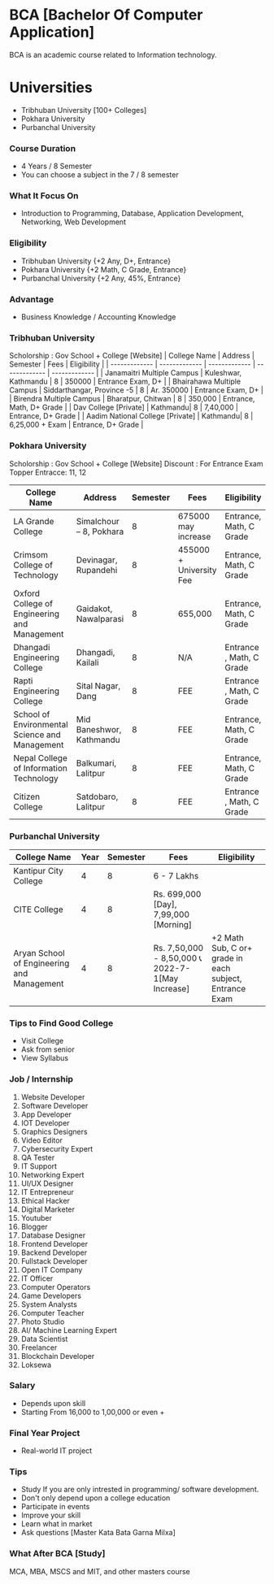 # BCA [Bachelor Of Computer Application]
BCA is an academic course related to Information technology. 

# Universities
- Tribhuban University [100+ Colleges]
- Pokhara University 
- Purbanchal University

### Course Duration
- 4 Years / 8 Semester
- You can choose a subject in the 7 / 8 semester

### What It Focus On
- Introduction to Programming, Database, Application Development, Networking, Web Development

### Eligibility
- Tribhuban University {+2 Any, D+, Entrance}
- Pokhara University {+2 Math, C Grade, Entrance}
- Purbanchal University {+2 Any, 45%, Entrance}

### Advantage
- Business Knowledge / Accounting Knowledge

### Tribhuban University
Scholorship : Gov School + College [Website] 
| College Name  |   Address | Semester | Fees | Eligibility | 
| ------------- | -------------  | -------------  | -------------  | -------------  |
| Janamaitri Multiple Campus   | Kuleshwar, Kathmandu | 8 | 350000 | Entrance Exam, D+ |
| Bhairahawa Multiple Campus  | Siddarthangar, Province -5 | 8 |  Ar. 350000  | Entrance Exam, D+ |
| Birendra Multiple Campus | Bharatpur, Chitwan | 8 | 350,000 | Entrance, Math, D+ Grade  |
| Dav College [Private] | Kathmandu| 8 |  7,40,000 |  Entrance, D+ Grade |
| Aadim National College [Private] | Kathmandu| 8 |  6,25,000 + Exam |  Entrance, D+ Grade |


### Pokhara University
Scholorship : Gov School + College [Website]
Discount : For Entrance Exam Topper
Entracce: 11, 12

| College Name  |   Address | Semester | Fees | Eligibility | 
| ------------- | -------------  | -------------  | -------------  | -------------  |
| LA Grande  College  | Simalchour – 8, Pokhara | 8 | 675000 may increase| Entrance, Math, C Grade |
| Crimsom College of Technology  | Devinagar, Rupandehi | 8 |  455000 + University Fee  | Entrance, Math, C Grade  |
| Oxford College of Engineering and Management	 | Gaidakot, Nawalparasi | 8 | 655,000 | Entrance, Math, C Grade   |
| Dhangadi Engineering College | Dhangadi, Kailali | 8 |  N/A |  Entrance , Math, C Grade  |
| Rapti Engineering College	 | Sital Nagar, Dang | 8 | FEE | Entrance , Math, C Grade  |
| School of Environmental Science and Management | Mid Baneshwor, Kathmandu | 8 | FEE | Entrance, Math, C Grade   |
| Nepal College of Information Technology | Balkumari, Lalitpur | 8 | FEE | Entrance, Math, C Grade  |
| Citizen College	 | Satdobaro, Lalitpur | 8 | FEE | Entrance , Math, C Grade  |

### Purbanchal University
| College Name  |   Year | Semester | Fees | Eligibility | 
| ------------- | -------------  | -------------  | -------------  | -------------  |
| Kantipur City College  | 4 | 8 | 6 - 7 Lakhs |  |
| CITE College	 |  4 | 8 |  Rs. 699,000 [Day], 7,99,000 [Morning]|   |
| Aryan School of Engineering and Management | 4 | 8 |  Rs. 7,50,000 - 8,50,000 📞2022-7-1[May Increase] |  +2 Math Sub, C or+ grade in each subject, Entrance Exam  |

### Tips to Find Good College
- Visit College
- Ask from senior
- View Syllabus    

### Job / Internship
1. Website Developer 
2. Software Developer 
3. App Developer
4. IOT Developer 
5. Graphics Designers 
6. Video Editor
7. Cybersecurity Expert
8. QA Tester
9. IT Support
10. Networking Expert
11. UI/UX Designer 
12. IT Entrepreneur
13. Ethical Hacker
14. Digital Marketer
15. Youtuber 
16. Blogger
17. Database Designer
18. Frontend Developer 
19. Backend Developer 
20. Fullstack Developer 
21. Open IT Company 
22. IT Officer 
23. Computer Operators 
24. Game Developers 
25. System Analysts 
26. Computer Teacher
27. Photo Studio
28. AI/ Machine Learning Expert 
29. Data Scientist 
30. Freelancer
31. Blockchain Developer
32. Loksewa

### Salary
- Depends upon skill
- Starting From 16,000 to 1,00,000 or even + 

### Final Year Project
- Real-world IT project

### Tips
- Study If you are only intrested in programming/ software development.
- Don't only depend upon a college education
- Participate in events
- Improve your skill
- Learn what in market
- Ask questions [Master Kata Bata Garna Milxa]

### What After BCA [Study]
MCA, MBA, MSCS and MIT, and other masters course
